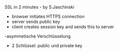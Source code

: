 SSL in 2 minutes - by S.Jaschinski

- browser initiates HTTPS connection 
- server sends public key
- client creates session key and sends this to server


-asymmetische Verschlüsselung
 - 2 Schlüssel: public und private key
